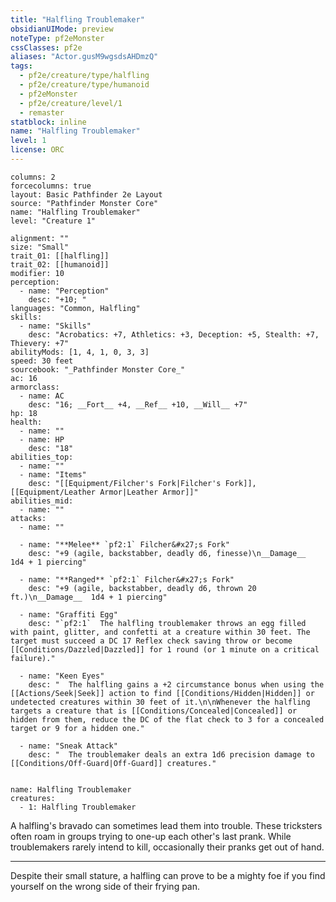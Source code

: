 ```yaml
---
title: "Halfling Troublemaker"
obsidianUIMode: preview
noteType: pf2eMonster
cssClasses: pf2e
aliases: "Actor.gusM9wgsdsAHDmzQ" 
tags:
  - pf2e/creature/type/halfling
  - pf2e/creature/type/humanoid
  - pf2eMonster
  - pf2e/creature/level/1
  - remaster
statblock: inline
name: "Halfling Troublemaker"
level: 1
license: ORC
---
```


```statblock
columns: 2
forcecolumns: true
layout: Basic Pathfinder 2e Layout
source: "Pathfinder Monster Core"
name: "Halfling Troublemaker"
level: "Creature 1"

alignment: ""
size: "Small"
trait_01: [[halfling]]
trait_02: [[humanoid]]
modifier: 10
perception:
  - name: "Perception"
    desc: "+10; "
languages: "Common, Halfling"
skills:
  - name: "Skills"
    desc: "Acrobatics: +7, Athletics: +3, Deception: +5, Stealth: +7, Thievery: +7"
abilityMods: [1, 4, 1, 0, 3, 3]
speed: 30 feet
sourcebook: "_Pathfinder Monster Core_"
ac: 16
armorclass:
  - name: AC
    desc: "16; __Fort__ +4, __Ref__ +10, __Will__ +7"
hp: 18
health:
  - name: ""
  - name: HP
    desc: "18"
abilities_top:
  - name: ""
  - name: "Items"
    desc: "[[Equipment/Filcher's Fork|Filcher's Fork]], [[Equipment/Leather Armor|Leather Armor]]"
abilities_mid:
  - name: ""
attacks:
  - name: ""

  - name: "**Melee** `pf2:1` Filcher&#x27;s Fork"
    desc: "+9 (agile, backstabber, deadly d6, finesse)\n__Damage__  1d4 + 1 piercing"

  - name: "**Ranged** `pf2:1` Filcher&#x27;s Fork"
    desc: "+9 (agile, backstabber, deadly d6, thrown 20 ft.)\n__Damage__  1d4 + 1 piercing"

  - name: "Graffiti Egg"
    desc: "`pf2:1`  The halfling troublemaker throws an egg filled with paint, glitter, and confetti at a creature within 30 feet. The target must succeed a DC 17 Reflex check saving throw or become [[Conditions/Dazzled|Dazzled]] for 1 round (or 1 minute on a critical failure)."

  - name: "Keen Eyes"
    desc: "  The halfling gains a +2 circumstance bonus when using the [[Actions/Seek|Seek]] action to find [[Conditions/Hidden|Hidden]] or undetected creatures within 30 feet of it.\n\nWhenever the halfling targets a creature that is [[Conditions/Concealed|Concealed]] or hidden from them, reduce the DC of the flat check to 3 for a concealed target or 9 for a hidden one."

  - name: "Sneak Attack"
    desc: "  The troublemaker deals an extra 1d6 precision damage to [[Conditions/Off-Guard|Off-Guard]] creatures."
 
```

```encounter-table
name: Halfling Troublemaker
creatures:
  - 1: Halfling Troublemaker
```



A halfling's bravado can sometimes lead them into trouble. These tricksters often roam in groups trying to one-up each other's last prank. While troublemakers rarely intend to kill, occasionally their pranks get out of hand.

* * *

Despite their small stature, a halfling can prove to be a mighty foe if you find yourself on the wrong side of their frying pan.
